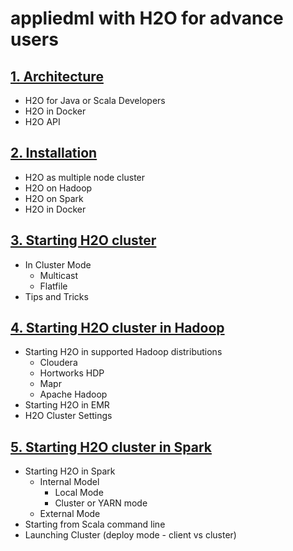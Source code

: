 # appliedml with H2O for advance users #

## [1. Architecture]() ##
 - H2O for Java or Scala Developers
 - H2O in Docker
 - H2O API
  
## [2. Installation](https://github.com/Avkash/appliedml/blob/master/advance/h2o/h2o_install.md) ##
 - H2O as multiple node cluster
 - H2O on Hadoop
 - H2O on Spark
 - H2O in Docker

## [3. Starting H2O cluster](https://github.com/Avkash/appliedml/blob/master/advance/h2o/h2o_start.md) ##
 - In Cluster Mode
   - Multicast
   - Flatfile
 - Tips and Tricks
 
## [4. Starting H2O cluster in Hadoop](https://github.com/Avkash/appliedml/blob/master/advance/h2o/h2o_start_hadoop.md) ## 
 - Starting H2O in supported Hadoop distributions
   - Cloudera
   - Hortworks HDP
   - Mapr
   - Apache Hadoop
 - Starting H2O in EMR   
 - H2O Cluster Settings

## [5. Starting H2O cluster in Spark](https://github.com/Avkash/appliedml/blob/master/advance/h2o/h2o_start_spark.md) ## 
 - Starting H2O in Spark
   - Internal Model
     - Local Mode
     - Cluster or YARN mode
   - External Mode
 - Starting from Scala command line
 - Launching Cluster (deploy mode - client vs cluster)

